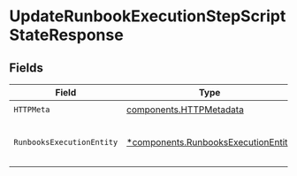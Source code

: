 # UpdateRunbookExecutionStepScriptStateResponse


## Fields

| Field                                                                                     | Type                                                                                      | Required                                                                                  | Description                                                                               |
| ----------------------------------------------------------------------------------------- | ----------------------------------------------------------------------------------------- | ----------------------------------------------------------------------------------------- | ----------------------------------------------------------------------------------------- |
| `HTTPMeta`                                                                                | [components.HTTPMetadata](../../models/components/httpmetadata.md)                        | :heavy_check_mark:                                                                        | N/A                                                                                       |
| `RunbooksExecutionEntity`                                                                 | [*components.RunbooksExecutionEntity](../../models/components/runbooksexecutionentity.md) | :heavy_minus_sign:                                                                        | Updates the execution's step.                                                             |